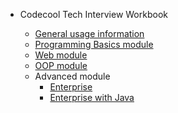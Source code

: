 * Codecool Tech Interview Workbook

    * [General usage information](/)
    * [Programming Basics module](docs/module_progbasics.md)
    * [Web module](docs/module_web.md)
    * [OOP module](docs/module_oop.md)
    * Advanced module
        * [Enterprise](docs/module_advanced_enterprise_general.md)
        * [Enterprise with Java](docs/module_advanced_enterprise_java.md)
